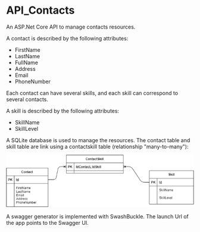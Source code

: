 # API_Contacts

An ASP.Net Core API to manage contacts resources.

A contact is described by the following attributes:
* FirstName
* LastName
* FullName
* Address
* Email
* PhoneNumber

Each contact can have several skills, and each skill can correspond to several contacts. 

A skill is described by the following attributes:
* SkillName
* SkillLevel

A SQLite database is used to manage the resources. The contact table and skill table are link using a contactskill table (relationship "many-to-many"):

![Database Schema](contactsDB.png)

A swagger generator is implemented with SwashBuckle. The launch Url of the app points to the Swagger UI. 
